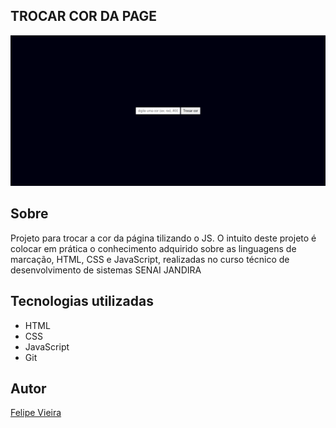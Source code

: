 ## TROCAR COR DA PAGE
![](./img/image.png)

## Sobre
Projeto para trocar a cor da página tilizando o JS. O intuito deste projeto é colocar em prática o conhecimento adquirido sobre as linguagens de marcação, HTML, CSS e JavaScript, realizadas no curso técnico de desenvolvimento de sistemas SENAI JANDIRA

## Tecnologias utilizadas
- HTML
- CSS
- JavaScript
- Git
## Autor
[Felipe Vieira](https://www.linkedin.com/in/felipe-vieira-363074327/?original_referer=https%3A%2F%2Fgithub.com%2F77lipe%2Flayout_ab%3Ftab%3Dreadme-ov-file) 

